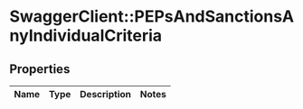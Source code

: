 # SwaggerClient::PEPsAndSanctionsAnyIndividualCriteria

## Properties
Name | Type | Description | Notes
------------ | ------------- | ------------- | -------------


